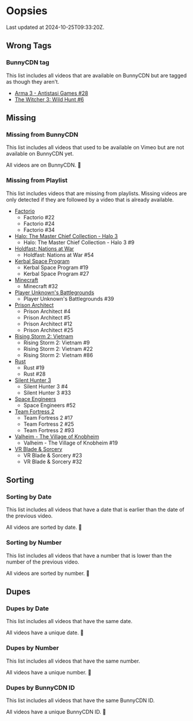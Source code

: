 # Oopsies

Last updated at 2024-10-25T09:33:20Z.

## Wrong Tags

### BunnyCDN tag

This list includes all videos that are available on BunnyCDN but are tagged as though they aren't.

- [Arma 3 - Antistasi Games #28](https://sovietscloset.com/video/1088)
- [The Witcher 3: Wild Hunt #6](https://sovietscloset.com/video/1403)

## Missing

### Missing from BunnyCDN

This list includes all videos that used to be available on Vimeo but are not available on BunnyCDN yet.

All videos are on BunnyCDN. :tada:

### Missing from Playlist

This list includes videos that are missing from playlists.
Missing videos are only detected if they are followed by a video that is already available.

- [Factorio](https://sovietscloset.com/Factorio)
  - Factorio #22
  - Factorio #24
  - Factorio #34
- [Halo: The Master Chief Collection - Halo 3](https://sovietscloset.com/Halo-The-Master-Chief-Collection/Halo-3)
  - Halo: The Master Chief Collection - Halo 3 #9
- [Holdfast: Nations at War](https://sovietscloset.com/Holdfast-Nations-at-War)
  - Holdfast: Nations at War #54
- [Kerbal Space Program](https://sovietscloset.com/Kerbal-Space-Program)
  - Kerbal Space Program #19
  - Kerbal Space Program #27
- [Minecraft](https://sovietscloset.com/Minecraft)
  - Minecraft #32
- [Player Unknown's Battlegrounds](https://sovietscloset.com/Player-Unknown-s-Battlegrounds)
  - Player Unknown's Battlegrounds #39
- [Prison Architect](https://sovietscloset.com/Prison-Architect)
  - Prison Architect #4
  - Prison Architect #5
  - Prison Architect #12
  - Prison Architect #25
- [Rising Storm 2: Vietnam](https://sovietscloset.com/Rising-Storm-2-Vietnam)
  - Rising Storm 2: Vietnam #9
  - Rising Storm 2: Vietnam #22
  - Rising Storm 2: Vietnam #86
- [Rust](https://sovietscloset.com/Rust)
  - Rust #19
  - Rust #28
- [Silent Hunter 3](https://sovietscloset.com/Silent-Hunter-3)
  - Silent Hunter 3 #4
  - Silent Hunter 3 #33
- [Space Engineers](https://sovietscloset.com/Space-Engineers)
  - Space Engineers #52
- [Team Fortress 2](https://sovietscloset.com/Team-Fortress-2)
  - Team Fortress 2 #17
  - Team Fortress 2 #25
  - Team Fortress 2 #93
- [Valheim - The Village of Knobheim](https://sovietscloset.com/Valheim/The-Village-of-Knobheim)
  - Valheim - The Village of Knobheim #19
- [VR Blade & Sorcery](https://sovietscloset.com/VR-Blade-Sorcery)
  - VR Blade & Sorcery #23
  - VR Blade & Sorcery #32

## Sorting

### Sorting by Date

This list includes all videos that have a date that is earlier than the date of the previous video.

All videos are sorted by date. :tada:

### Sorting by Number

This list includes all videos that have a number that is lower than the number of the previous video.

All videos are sorted by number. :tada:

## Dupes

### Dupes by Date

This list includes all videos that have the same date.

All videos have a unique date. :tada:

### Dupes by Number

This list includes all videos that have the same number.

All videos have a unique number. :tada:

### Dupes by BunnyCDN ID

This list includes all videos that have the same BunnyCDN ID.

All videos have a unique BunnyCDN ID. :tada:
